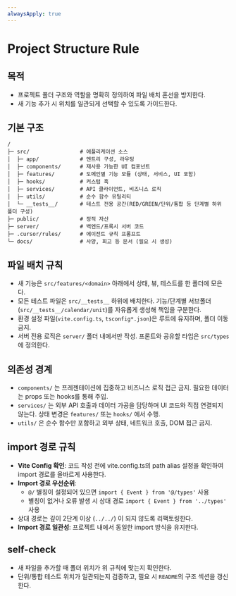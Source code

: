```yaml
---
alwaysApply: true
---
```


# Project Structure Rule

## 목적
- 프로젝트 폴더 구조와 역할을 명확히 정의하여 파일 배치 혼선을 방지한다.
- 새 기능 추가 시 위치를 일관되게 선택할 수 있도록 가이드한다.

## 기본 구조
```
/
├─ src/                # 애플리케이션 소스
│  ├─ app/             # 엔트리 구성, 라우팅
│  ├─ components/      # 재사용 가능한 UI 컴포넌트
│  ├─ features/        # 도메인별 기능 모듈 (상태, 서비스, UI 포함)
│  ├─ hooks/           # 커스텀 훅
│  ├─ services/        # API 클라이언트, 비즈니스 로직
│  ├─ utils/           # 순수 함수 유틸리티
│  └─ __tests__/       # 테스트 전용 공간(RED/GREEN/단위/통합 등 단계별 하위 폴더 구성)
├─ public/             # 정적 자산
├─ server/             # 백엔드/프록시 서버 코드
├─ .cursor/rules/      # 에이전트 규칙 프롬프트
└─ docs/               # 사양, 회고 등 문서 (필요 시 생성)
```

## 파일 배치 규칙
- 새 기능은 `src/features/<domain>` 아래에서 상태, 뷰, 테스트를 한 폴더에 모은다.
- 모든 테스트 파일은 `src/__tests__` 하위에 배치한다. 기능/단계별 서브폴더(`src/__tests__/calendar/unit`)를 자유롭게 생성해 책임을 구분한다.
- 환경 설정 파일(`vite.config.ts`, `tsconfig*.json`)은 루트에 유지하며, 폴더 이동 금지.
- 서버 전용 로직은 `server/` 폴더 내에서만 작성. 프론트와 공유할 타입은 `src/types` 에 정의한다.

## 의존성 경계
- `components/` 는 프레젠테이션에 집중하고 비즈니스 로직 접근 금지. 필요한 데이터는 props 또는 hooks를 통해 주입.
- `services/` 는 외부 API 호출과 데이터 가공을 담당하며 UI 코드와 직접 연결되지 않는다. 상태 변경은 `features/` 또는 `hooks/` 에서 수행.
- `utils/` 은 순수 함수만 포함하고 외부 상태, 네트워크 호출, DOM 접근 금지.

## import 경로 규칙
- **Vite Config 확인**: 코드 작성 전에 vite.config.ts의 path alias 설정을 확인하여 import 경로를 올바르게 사용한다.
- **Import 경로 우선순위**:
  - `@/` 별칭이 설정되어 있으면 `import { Event } from '@/types'` 사용
  - 별칭이 없거나 오류 발생 시 상대 경로 `import { Event } from '../types'` 사용
- 상대 경로는 깊이 2단계 이상 (`../../`) 이 되지 않도록 리팩토링한다.
- **Import 경로 일관성**: 프로젝트 내에서 동일한 import 방식을 유지한다.

## self-check
- 새 파일을 추가할 때 폴더 위치가 위 규칙에 맞는지 확인한다.
- 단위/통합 테스트 위치가 일관되는지 검증하고, 필요 시 `README`의 구조 섹션을 갱신한다.